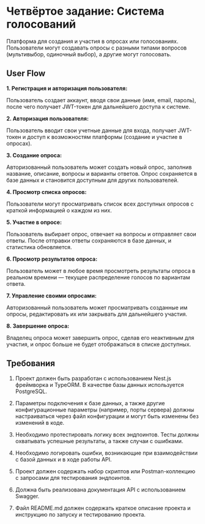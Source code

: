 # Четвёртое задание: Система голосований

Платформа для создания и участия в опросах или голосованиях. Пользователи могут создавать опросы с разными типами вопросов (мультивыбор, одиночный выбор), а другие могут голосовать.

## User Flow

**1. Регистрация и авторизация пользователя:**

Пользователь создает аккаунт, вводя свои данные (имя, email, пароль), после чего получает JWT-токен для дальнейшего доступа к системе.

**2. Авторизация пользователя:**

Пользователь вводит свои учетные данные для входа, получает JWT-токен и доступ к возможностям платформы (создание и участие в опросах).

**3. Создание опроса:**

Авторизованный пользователь может создать новый опрос, заполнив название, описание, вопросы и варианты ответов. Опрос сохраняется в базе данных и становится доступным для других пользователей.

**4.  Просмотр списка опросов:**

Пользователи могут просматривать список всех доступных опросов с краткой информацией о каждом из них.

**5. Участие в опросе:**

Пользователь выбирает опрос, отвечает на вопросы и отправляет свои ответы. После отправки ответы сохраняются в базе данных, и статистика обновляется.

**6. Просмотр результатов опроса:**

Пользователь может в любое время просмотреть результаты опроса в реальном времени — текущее распределение голосов по вариантам ответа.

**7.  Управление своими опросами:**

Авторизованный пользователь может просматривать созданные им опросы, редактировать их или закрывать для дальнейшего участия.

**8. Завершение опроса:**

Владелец опроса может завершить опрос, сделав его неактивным для участия, и опрос больше не будет отображаться в списке доступных.

## Требования

1. Проект должен быть разработан с использованием Nest.js фреймворка и TypeORM. В качестве базы данных используется PostgreSQL.

2. Параметры подключения к базе данных, а также другие конфигурационные параметры (например, порты сервера) должны настраиваться через файл конфигурации и могут быть изменены без изменений в коде.

3. Необходимо протестировать логику всех эндпоинтов. Тесты должны охватывать успешные результаты, а также случаи с ошибками.

4. Необходимо логировать ошибки, возникающие при взаимодействии с базой данных и в ходе работы API.

5. Проект должен содержать набор скриптов или Postman-коллекцию с запросами для тестирования эндпоинтов. 

6. Должна быть реализована документация API с использованием Swagger.

7. Файл README.md должен содержать краткое описание проекта и инструкцию по запуску и тестированию проекта.